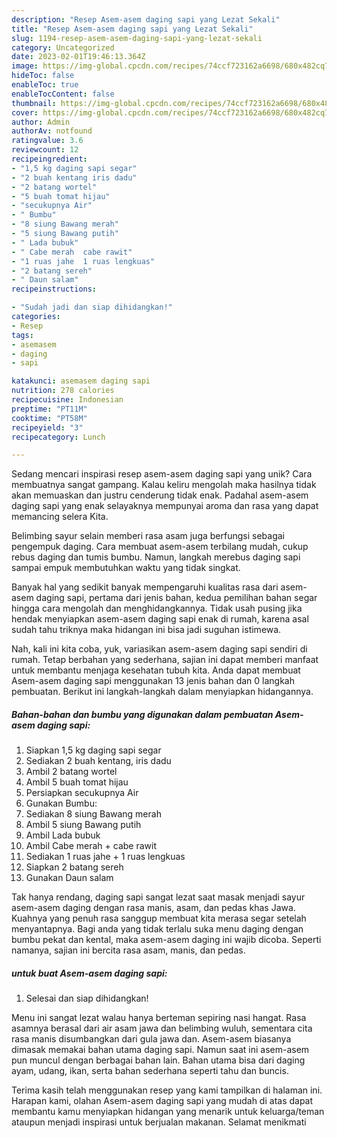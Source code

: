 ```yaml
---
description: "Resep Asem-asem daging sapi yang Lezat Sekali"
title: "Resep Asem-asem daging sapi yang Lezat Sekali"
slug: 1194-resep-asem-asem-daging-sapi-yang-lezat-sekali
category: Uncategorized
date: 2023-02-01T19:46:13.364Z
image: https://img-global.cpcdn.com/recipes/74ccf723162a6698/680x482cq70/asem-asem-daging-sapi-foto-resep-utama.jpg
hideToc: false
enableToc: true
enableTocContent: false
thumbnail: https://img-global.cpcdn.com/recipes/74ccf723162a6698/680x482cq70/asem-asem-daging-sapi-foto-resep-utama.jpg
cover: https://img-global.cpcdn.com/recipes/74ccf723162a6698/680x482cq70/asem-asem-daging-sapi-foto-resep-utama.jpg
author: Admin
authorAv: notfound
ratingvalue: 3.6
reviewcount: 12
recipeingredient:
- "1,5 kg daging sapi segar"
- "2 buah kentang iris dadu"
- "2 batang wortel"
- "5 buah tomat hijau"
- "secukupnya Air"
- " Bumbu"
- "8 siung Bawang merah"
- "5 siung Bawang putih"
- " Lada bubuk"
- " Cabe merah  cabe rawit"
- "1 ruas jahe  1 ruas lengkuas"
- "2 batang sereh"
- " Daun salam"
recipeinstructions:

- "Sudah jadi dan siap dihidangkan!"
categories:
- Resep
tags:
- asemasem
- daging
- sapi

katakunci: asemasem daging sapi 
nutrition: 278 calories
recipecuisine: Indonesian
preptime: "PT11M"
cooktime: "PT58M"
recipeyield: "3"
recipecategory: Lunch

---
```





Sedang mencari inspirasi resep asem-asem daging sapi yang unik? Cara membuatnya sangat gampang. Kalau keliru mengolah maka hasilnya tidak akan memuaskan dan justru cenderung tidak enak. Padahal asem-asem daging sapi yang enak selayaknya mempunyai aroma dan rasa yang dapat memancing selera Kita.





Belimbing sayur selain memberi rasa asam juga berfungsi sebagai pengempuk daging. Cara membuat asem-asem terbilang mudah, cukup rebus daging dan tumis bumbu. Namun, langkah merebus daging sapi sampai empuk membutuhkan waktu yang tidak singkat.

Banyak hal yang sedikit banyak mempengaruhi kualitas rasa dari asem-asem daging sapi, pertama dari jenis bahan, kedua pemilihan bahan segar hingga cara mengolah dan menghidangkannya. Tidak usah pusing jika hendak menyiapkan asem-asem daging sapi enak di rumah, karena asal sudah tahu triknya maka hidangan ini bisa jadi suguhan istimewa.






Nah, kali ini kita coba, yuk, variasikan asem-asem daging sapi sendiri di rumah. Tetap berbahan yang sederhana, sajian ini dapat memberi manfaat untuk membantu menjaga kesehatan tubuh kita. Anda dapat membuat Asem-asem daging sapi menggunakan 13 jenis bahan dan 0 langkah pembuatan. Berikut ini langkah-langkah dalam menyiapkan hidangannya.

<!--inarticleads1-->

##### Bahan-bahan dan bumbu yang digunakan dalam pembuatan Asem-asem daging sapi:

1. Siapkan 1,5 kg daging sapi segar
1. Sediakan 2 buah kentang, iris dadu
1. Ambil 2 batang wortel
1. Ambil 5 buah tomat hijau
1. Persiapkan secukupnya Air
1. Gunakan  Bumbu:
1. Sediakan 8 siung Bawang merah
1. Ambil 5 siung Bawang putih
1. Ambil  Lada bubuk
1. Ambil  Cabe merah + cabe rawit
1. Sediakan 1 ruas jahe + 1 ruas lengkuas
1. Siapkan 2 batang sereh
1. Gunakan  Daun salam


Tak hanya rendang, daging sapi sangat lezat saat masak menjadi sayur asem-asem daging dengan rasa manis, asam, dan pedas khas Jawa. Kuahnya yang penuh rasa sanggup membuat kita merasa segar setelah menyantapnya. Bagi anda yang tidak terlalu suka menu daging dengan bumbu pekat dan kental, maka asem-asem daging ini wajib dicoba. Seperti namanya, sajian ini bercita rasa asam, manis, dan pedas. 

<!--inarticleads2-->

#####  untuk buat Asem-asem daging sapi:


1. Selesai dan siap dihidangkan!

Menu ini sangat lezat walau hanya berteman sepiring nasi hangat. Rasa asamnya berasal dari air asam jawa dan belimbing wuluh, sementara cita rasa manis disumbangkan dari gula jawa dan. Asem-asem biasanya dimasak memakai bahan utama daging sapi. Namun saat ini asem-asem pun muncul dengan berbagai bahan lain. Bahan utama bisa dari daging ayam, udang, ikan, serta bahan sederhana seperti tahu dan buncis. 

Terima kasih telah menggunakan resep yang kami tampilkan di halaman ini. Harapan kami, olahan Asem-asem daging sapi yang mudah di atas dapat membantu kamu menyiapkan hidangan yang menarik untuk keluarga/teman ataupun menjadi inspirasi untuk berjualan makanan. Selamat menikmati

